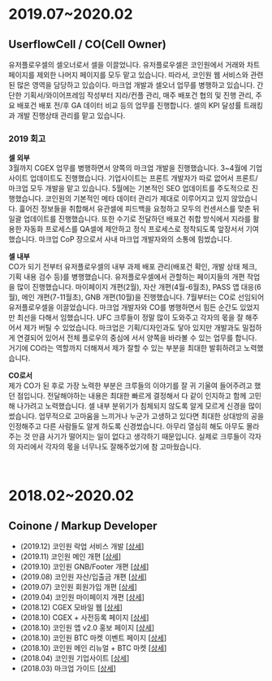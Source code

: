 # 2019.07~2020.02
## UserflowCell / CO(Cell Owner)
유저플로우셀의 셀오너로서 셀을 이끌었니다. 유저플로우셀은 코인원에서 거래와 차트페이지를 제외한 나머지 페이지를 모두 맡고 있습니다. 따라서, 코인원 웹 서비스와 관련된 많은 영역을 담당하고 있습이다. 마크업 개발과 셀오너 업무를 병행하고 있습니다. 간단한 기획서/와이어프레임 작성부터 지라/컨플 관리, 매주 배포건 협의 및 진행 관리, 주요 배포건 배포 전/후 GA 데이터 비교 등의 업무를 진행합니다. 셀의 KPI 달성률 트래킹과 개발 진행상태 관리를 맡고 있습니다.


### 2019 회고
**셀 외부**
<br>3월까지 CGEX 업무를 병행하면서 양쪽의 마크업 개발을 진행했습니다. 3~4월에 기업사이트 업데이트도 진행했습니다. 기업사이트는 프론트 개발자가 따로 없어서 프론트/마크업 모두 개발을 맡고 있습니다. 5월에는 기본적인 SEO 업데이트를 주도적으로 진행했습니다. 코인원의 기본적인 메타 데이터 관리가 제대로 이루어지고 있지 않았습니다. 흝어진 정보들을 취합해서 유관셀에 피드백을 요청하고 모두의 컨센서스를 맞춘 뒤 일괄 업데이트를 진행했습니다. 또한 수기로 전달하던 배포건 취합 방식에서 지라를 활용한 자동화 프로세스를 QA셀에 제안하고 정식 프로세스로 정착되도록 앞장서서 기여했습니다. 마크업 CoP 장으로서 사내 마크업 개발자와의 소통에 힘썼습니다.

**셀 내부**
<br>CO가 되기 전부터 유저플로우셀의 내부 과제 배포 관리(배포건 확인, 개발 상태 체크, 기획 내용 검수 등)를 병행했습니다. 유저플로우셀에서 관할하는 페이지들의 개편 작업을 많이 진행했습니다. 마이페이지 개편(2월), 자산 개편(4월-6월초), PASS 앱 대응(6월), 메인 개편(7-11월초), GNB 개편(10월)을 진행했습니다. 7월부터는 CO로 선임되어 유저플로우셀을 이끌었습니다. 마크업 개발자와 CO를 병행하면서 힘든 순간도 있었지만 최선을 다해서 임했습니다. UFC 크루들이 정말 많이 도와주고 각자의 몫을 잘 해주어서 제가 버틸 수 있었습니다. 마크업은 기획/디자인과도 닿아 있지만 개발과도 밀접하게 연결되어 있어서 전체 플로우의 중심에 서서 양쪽을 바라볼 수 있는 업무를 합니다. 거기에 CO라는 역할까지 더해져서 제가 잘할 수 있는 부분을 최대한 발휘하려고 노력했습니다.

**CO로서**
<br>제가 CO가 된 후로 가장 노력한 부분은 크루들의 이야기를 잘 귀 기울여 들어주려고 했던 점입니다. 전달해야하는 내용은 최대한 빠르게 결정해서 다 같이 인지하고 함께 고민해 나가려고 노력했습니다. 셀 내부 분위기가 침체되지 않도록 알게 모르게 신경을 많이 썼습니다. 업무적으로 고마움을 느끼거나 누군가 고생하고 있다면 최대한 상대방의 공을 인정해주고 다른 사람들도 알게 하도록 신경썼습니다. 아무리 열심히 해도 아무도 몰라주는 것 만큼 사기가 떨어지는 일이 없다고 생각하기 때문입니다. 실제로 크루들이 각자의 자리에서 각자의 몫을 너무나도 잘해주었기에 참 고마웠습니다.


<br>

# 2018.02~2020.02
## Coinone / Markup Developer

* (2019.12) 코인원 락업 서비스 개발 [[상세](https://coinone.co.kr/talk/notice/detail/838)]
* (2019.11) 코인원 메인 개편 [[상세](https://coinone.co.kr/talk/notice/detail/811)]
* (2019.10) 코인원 GNB/Footer 개편 [[상세](https://coinone.co.kr/talk/notice/detail/791)]
* (2019.08) 코인원 자산/입출금 개편 [[상세](https://coinone.co.kr/talk/notice/detail/744)]
* (2019.07) 코인원 회원가입 개편 [[상세](https://coinone.co.kr/talk/notice/detail/695)]
* (2019.04) 코인원 마이페이지 개편 [[상세](https://coinone.co.kr/talk/notice/detail/602)] 
* (2018.12) CGEX 모바일 웹 [[상세](https://zinee-world.tistory.com/505?category=605544)]
* (2018.10) CGEX + 사전등록 페이지 [[상세](https://zinee-world.tistory.com/504?category=605544)]
* (2018.10) 코인원 앱 v2.0 홍보 페이지 [[상세](https://zinee-world.tistory.com/503?category=605544)]
* (2018.10) 코인원 BTC 마켓 이벤트 페이지 [[상세](https://zinee-world.tistory.com/502?category=605544)]
* (2018.10) 코인원 메인 리뉴얼 + BTC 마켓 [[상세](https://zinee-world.tistory.com/501?category=605544)]
* (2018.04) 코인원 기업사이트 [[상세](https://zinee-world.tistory.com/487?category=605544)]
* (2018.03) 마크업 가이드 [[상세](https://zinee-world.tistory.com/486?category=605544)]
